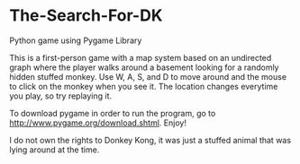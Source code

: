 # The-Search-For-DK
Python game using Pygame Library

This is a first-person game with a map system based on an undirected graph where the player walks around a basement looking for a randomly hidden stuffed monkey. Use W, A, S, and D to move around and the mouse to click on the monkey when you see it. The location changes everytime you play, so try replaying it.

To download pygame in order to run the program, go to http://www.pygame.org/download.shtml. Enjoy!

I do not own the rights to Donkey Kong, it was just a stuffed animal that was lying around at the time.
